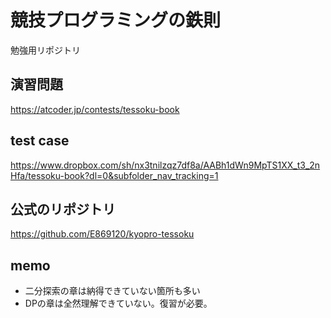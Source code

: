 # 競技プログラミングの鉄則

勉強用リポジトリ

## 演習問題
https://atcoder.jp/contests/tessoku-book

## test case
https://www.dropbox.com/sh/nx3tnilzqz7df8a/AABh1dWn9MpTS1XX_t3_2nHfa/tessoku-book?dl=0&subfolder_nav_tracking=1

## 公式のリポジトリ
https://github.com/E869120/kyopro-tessoku


## memo
* 二分探索の章は納得できていない箇所も多い
* DPの章は全然理解できていない。復習が必要。
